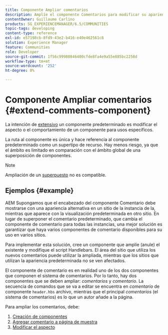 ```yaml
---
title: Componente Ampliar comentarios
description: Amplíe el componente Comentarios para modificar su apariencia o comportamiento para usos específicos
contentOwner: Guillaume Carlino
products: SG_EXPERIENCEMANAGER/6.5/COMMUNITIES
topic-tags: developing
content-type: reference
exl-id: e57198cb-8fd9-43e2-b416-e40e462561c8
solution: Experience Manager
feature: Communities
role: Developer
source-git-commit: 1f56c99980846400cfde8fa4e9a55e885bc2258d
workflow-type: tm+mt
source-wordcount: '252'
ht-degree: 0%

---
```


# Componente Ampliar comentarios  {#extend-comments-component}

La intención de [extensivo](client-customize.md#extensions) un componente predeterminado es modificar el aspecto o el comportamiento de un componente para usos específicos.

La ruta al componente es única y hace referencia al componente predeterminado como un supertipo de recurso. Hay menos riesgo, ya que el ámbito es limitado en comparación con el ámbito global de una superposición de componentes.

>[!NOTE]
>
>Ampliación de un [superpuesto](client-customize.md#overlays) no es compatible.

## Ejemplos {#example}

AEM Supongamos que el encabezado del componente Comentario debe mostrarse con una apariencia alternativa en un sitio de la instancia de la, mientras que aparece con la visualización predeterminada en otro sitio. En lugar de superponer el comentario predeterminado, que cambia el componente de comentario para todas las instancias, una mejor solución es garantizar que haya varios componentes de comentario disponibles para su uso en varios sitios.

Para implementar esta solución, cree un componente que amplíe (anule) el existente y modifique el script Handlebars. El área del sitio que utiliza los nuevos comentarios puede utilizar la ampliada, mientras que los sitios que utilizan la apariencia predeterminada no se ven afectados.

El componente de comentario es en realidad uno de los dos componentes que componen el sistema de comentarios. Por lo tanto, hay dos componentes que se deben ampliar: *comentarios* y *comentario*. La secuencia de comandos que se va a editar se encuentra en *comentario* de componente `header.hbs` archivo, mientras que el principal *comentarios* (el sistema de comentarios) es lo que un autor añade a la página.

Para ampliar los comentarios, debe:

1. [Creación de componentes](extend-create-components.md)
1. [Agregar comentario a página de muestra](extend-sample-page.md)
1. [Modificar el aspecto](extend-alter-appearance.md)

